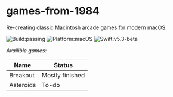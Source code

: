 # games-from-1984
Re-creating classic Macintosh arcade games for modern macOS.

![Build:passing](https://img.shields.io/badge/Build-Passing-success)
![Platform:macOS](https://img.shields.io/badge/Platform-macOS-informational)
![Swift:v5.3-beta](https://img.shields.io/badge/Swift-v5.3--beta-orange)

*Availible games:*

| **Name**  | **Status**      |
|-----------|-----------------|
| Breakout  | Mostly finished |
| Asteroids | To-do           |